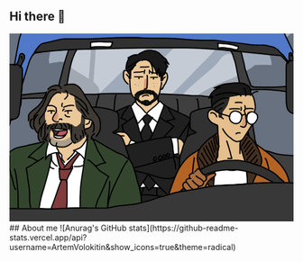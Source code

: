 ## Hi there 👋


<img src="https://github.com/ArtemVolokitin/ArtemVolokitin/blob/main/a31a4d106557801.5f9273a26e4d8.gif" alt="The Unlimited">
## About me
![Anurag's GitHub stats](https://github-readme-stats.vercel.app/api?username=ArtemVolokitin&show_icons=true&theme=radical)
